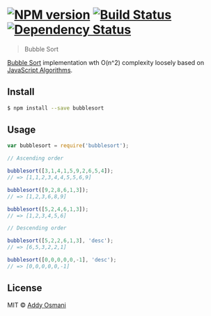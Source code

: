 #  [![NPM version][npm-image]][npm-url] [![Build Status][travis-image]][travis-url] [![Dependency Status][daviddm-url]][daviddm-image]

> Bubble Sort

[Bubble Sort](http://en.wikipedia.org/wiki/Bubble_sort) implementation wth O(n^2) complexity loosely based on [JavaScript Algorithms](https://github.com/mgechev/javascript-algorithms).

## Install

```sh
$ npm install --save bubblesort
```

## Usage

```js
var bubblesort = require('bubblesort');

// Ascending order

bubblesort([3,1,4,1,5,9,2,6,5,4]);
// => [1,1,2,3,4,4,5,5,6,9]

bubblesort([9,2,8,6,1,3]);
// => [1,2,3,6,8,9]

bubblesort([5,2,4,6,1,3]);
// => [1,2,3,4,5,6]

// Descending order

bubblesort([5,2,2,6,1,3], 'desc');
// => [6,5,3,2,2,1]

bubblesort([0,0,0,0,0,-1], 'desc');
// => [0,0,0,0,0,-1]
```

## License

MIT © [Addy Osmani](addyosmani.com)


[npm-url]: https://npmjs.org/package/bubblesort
[npm-image]: https://badge.fury.io/js/bubblesort.svg
[travis-url]: https://travis-ci.org/addyosmani/bubblesort
[travis-image]: https://travis-ci.org/addyosmani/bubblesort.svg?branch=master
[daviddm-url]: https://david-dm.org/addyosmani/bubblesort.svg?theme=shields.io
[daviddm-image]: https://david-dm.org/addyosmani/bubblesort
